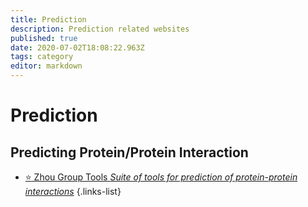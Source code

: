 ```yaml
---
title: Prediction
description: Prediction related websites
published: true
date: 2020-07-02T18:08:22.963Z
tags: category
editor: markdown
---
```


# Prediction

## Predicting Protein/Protein Interaction

- [:star: Zhou Group Tools *Suite of tools for prediction of protein-protein interactions*](https://vdclab-wiki.herokuapp.com/en/prediction/protein-protein-interaction/Zhou-Group-Tools)
{.links-list}